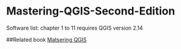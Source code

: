 # Mastering-QGIS-Second-Edition

Software list:
chapter 1 to 11 requires QGIS version 2.14

##Related book
[Matsering QGIS](https://www.packtpub.com/application-development/mastering-qgis?utm_source=github&utm_medium=repository)
